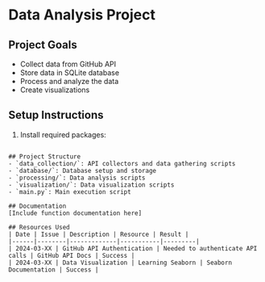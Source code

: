 # Data Analysis Project

## Project Goals
- Collect data from GitHub API
- Store data in SQLite database
- Process and analyze the data
- Create visualizations

## Setup Instructions
1. Install required packages: 
```

## Project Structure
- `data_collection/`: API collectors and data gathering scripts
- `database/`: Database setup and storage
- `processing/`: Data analysis scripts
- `visualization/`: Data visualization scripts
- `main.py`: Main execution script

## Documentation
[Include function documentation here]

## Resources Used
| Date | Issue | Description | Resource | Result |
|------|--------|-------------|-----------|---------|
| 2024-03-XX | GitHub API Authentication | Needed to authenticate API calls | GitHub API Docs | Success |
| 2024-03-XX | Data Visualization | Learning Seaborn | Seaborn Documentation | Success |
